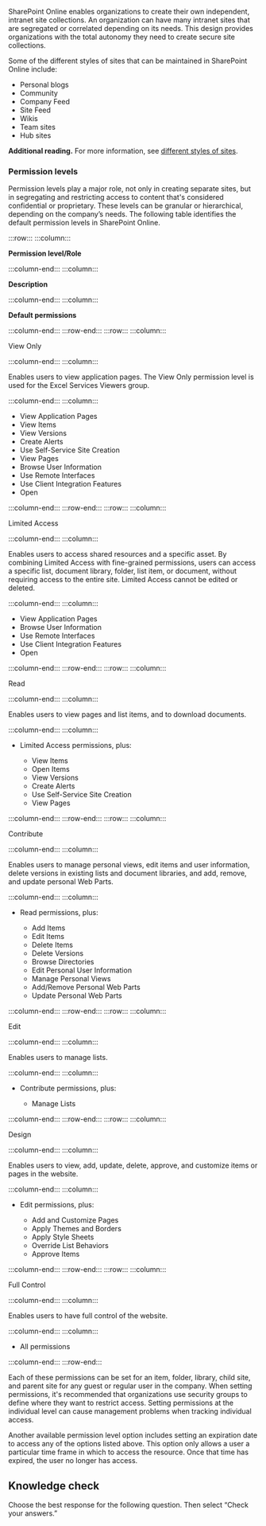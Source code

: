 SharePoint Online enables organizations to create their own independent, intranet site collections. An organization can have many intranet sites that are segregated or correlated depending on its needs. This design provides organizations with the total autonomy they need to create secure site collections.

Some of the different styles of sites that can be maintained in SharePoint Online include:

 -  Personal blogs
 -  Community
 -  Company Feed
 -  Site Feed
 -  Wikis
 -  Team sites
 -  Hub sites

**Additional reading.** For more information, see [different styles of sites](https://technet.microsoft.com/library/207c5829-0ba9-440a-a602-1222458fb479?azure-portal=true).

### Permission levels

Permission levels play a major role, not only in creating separate sites, but in segregating and restricting access to content that's considered confidential or proprietary. These levels can be granular or hierarchical, depending on the company’s needs. The following table identifies the default permission levels in SharePoint Online.

:::row:::
  :::column:::
    

**Permission level/Role**


  :::column-end:::
  :::column:::
    

**Description**


  :::column-end:::
  :::column:::
    

**Default permissions**


  :::column-end:::
:::row-end:::
:::row:::
  :::column:::
    

View Only


  :::column-end:::
  :::column:::
    

Enables users to view application pages. The View Only permission level is used for the Excel Services Viewers group.


  :::column-end:::
  :::column:::
    

 -  View Application Pages
 -  View Items
 -  View Versions
 -  Create Alerts
 -  Use Self-Service Site Creation
 -  View Pages
 -  Browse User Information
 -  Use Remote Interfaces
 -  Use Client Integration Features
 -  Open


  :::column-end:::
:::row-end:::
:::row:::
  :::column:::
    

Limited Access


  :::column-end:::
  :::column:::
    

Enables users to access shared resources and a specific asset. By combining Limited Access with fine-grained permissions, users can access a specific list, document library, folder, list item, or document, without requiring access to the entire site. Limited Access cannot be edited or deleted.


  :::column-end:::
  :::column:::
    

 -  View Application Pages
 -  Browse User Information
 -  Use Remote Interfaces
 -  Use Client Integration Features
 -  Open


  :::column-end:::
:::row-end:::
:::row:::
  :::column:::
    

Read


  :::column-end:::
  :::column:::
    

Enables users to view pages and list items, and to download documents.


  :::column-end:::
  :::column:::
    

 -  Limited Access permissions, plus:
    
     -  View Items
     -  Open Items
     -  View Versions
     -  Create Alerts
     -  Use Self-Service Site Creation
     -  View Pages


  :::column-end:::
:::row-end:::
:::row:::
  :::column:::
    

Contribute


  :::column-end:::
  :::column:::
    

Enables users to manage personal views, edit items and user information, delete versions in existing lists and document libraries, and add, remove, and update personal Web Parts.


  :::column-end:::
  :::column:::
    

 -  Read permissions, plus:
    
     -  Add Items
     -  Edit Items
     -  Delete Items
     -  Delete Versions
     -  Browse Directories
     -  Edit Personal User Information
     -  Manage Personal Views
     -  Add/Remove Personal Web Parts
     -  Update Personal Web Parts


  :::column-end:::
:::row-end:::
:::row:::
  :::column:::
    

Edit


  :::column-end:::
  :::column:::
    

Enables users to manage lists.


  :::column-end:::
  :::column:::
    

 -  Contribute permissions, plus:
    
     -  Manage Lists


  :::column-end:::
:::row-end:::
:::row:::
  :::column:::
    

Design


  :::column-end:::
  :::column:::
    

Enables users to view, add, update, delete, approve, and customize items or pages in the website.


  :::column-end:::
  :::column:::
    

 -  Edit permissions, plus:
    
     -  Add and Customize Pages
     -  Apply Themes and Borders
     -  Apply Style Sheets
     -  Override List Behaviors
     -  Approve Items


  :::column-end:::
:::row-end:::
:::row:::
  :::column:::
    

Full Control


  :::column-end:::
  :::column:::
    

Enables users to have full control of the website.


  :::column-end:::
  :::column:::
    

 -  All permissions


  :::column-end:::
:::row-end:::


Each of these permissions can be set for an item, folder, library, child site, and parent site for any guest or regular user in the company. When setting permissions, it's recommended that organizations use security groups to define where they want to restrict access. Setting permissions at the individual level can cause management problems when tracking individual access.

Another available permission level option includes setting an expiration date to access any of the options listed above. This option only allows a user a particular time frame in which to access the resource. Once that time has expired, the user no longer has access.

## Knowledge check

Choose the best response for the following question. Then select “Check your answers.”